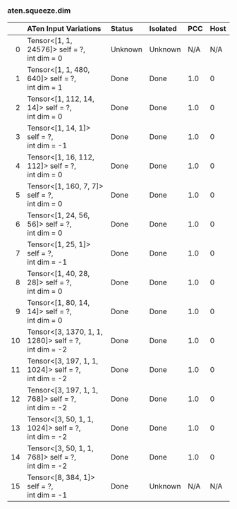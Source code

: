 ### aten.squeeze.dim
|    | ATen Input Variations                                   | Status   | Isolated   | PCC   | Host   |
|---:|:--------------------------------------------------------|:---------|:-----------|:------|:-------|
|  0 | Tensor<[1, 1, 24576]> self = ?,<br>int dim = 0          | Unknown  | Unknown    | N/A   | N/A    |
|  1 | Tensor<[1, 1, 480, 640]> self = ?,<br>int dim = 1       | Done     | Done       | 1.0   | 0      |
|  2 | Tensor<[1, 112, 14, 14]> self = ?,<br>int dim = 0       | Done     | Done       | 1.0   | 0      |
|  3 | Tensor<[1, 14, 1]> self = ?,<br>int dim = -1            | Done     | Done       | 1.0   | 0      |
|  4 | Tensor<[1, 16, 112, 112]> self = ?,<br>int dim = 0      | Done     | Done       | 1.0   | 0      |
|  5 | Tensor<[1, 160, 7, 7]> self = ?,<br>int dim = 0         | Done     | Done       | 1.0   | 0      |
|  6 | Tensor<[1, 24, 56, 56]> self = ?,<br>int dim = 0        | Done     | Done       | 1.0   | 0      |
|  7 | Tensor<[1, 25, 1]> self = ?,<br>int dim = -1            | Done     | Done       | 1.0   | 0      |
|  8 | Tensor<[1, 40, 28, 28]> self = ?,<br>int dim = 0        | Done     | Done       | 1.0   | 0      |
|  9 | Tensor<[1, 80, 14, 14]> self = ?,<br>int dim = 0        | Done     | Done       | 1.0   | 0      |
| 10 | Tensor<[3, 1370, 1, 1, 1280]> self = ?,<br>int dim = -2 | Done     | Done       | 1.0   | 0      |
| 11 | Tensor<[3, 197, 1, 1, 1024]> self = ?,<br>int dim = -2  | Done     | Done       | 1.0   | 0      |
| 12 | Tensor<[3, 197, 1, 1, 768]> self = ?,<br>int dim = -2   | Done     | Done       | 1.0   | 0      |
| 13 | Tensor<[3, 50, 1, 1, 1024]> self = ?,<br>int dim = -2   | Done     | Done       | 1.0   | 0      |
| 14 | Tensor<[3, 50, 1, 1, 768]> self = ?,<br>int dim = -2    | Done     | Done       | 1.0   | 0      |
| 15 | Tensor<[8, 384, 1]> self = ?,<br>int dim = -1           | Done     | Unknown    | N/A   | N/A    |

